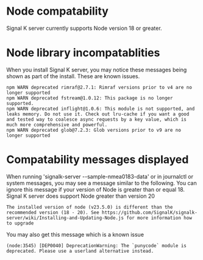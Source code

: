 # Node compatability

Signal K server currently supports Node version 18 or greater.


# Node library incompatablities

When you install Signal K server, you may notice these messages being shown as part of the install.  These are known issues.
```
npm WARN deprecated rimraf@2.7.1: Rimraf versions prior to v4 are no longer supported
npm WARN deprecated fstream@1.0.12: This package is no longer supported.
npm WARN deprecated inflight@1.0.6: This module is not supported, and leaks memory. Do not use it. Check out lru-cache if you want a good and tested way to coalesce async requests by a key value, which is much more comprehensive and powerful.
npm WARN deprecated glob@7.2.3: Glob versions prior to v9 are no longer supported
```


# Compatability messages displayed

When running 'signalk-server --sample-nmea0183-data' or in journalctl or system messages, you may see a message similar to the following. You can ignore this message if your version of Node is greater than or equal 18.  Signal K server does support Node greater than version 20

```
The installed version of node (v23.5.0) is different than the recommended version (18 - 20). See https://github.com/SignalK/signalk-server/wiki/Installing-and-Updating-Node.js for more information how to upgrade
```



You may also get this message which is a known issue
```
(node:3545) [DEP0040] DeprecationWarning: The `punycode` module is deprecated. Please use a userland alternative instead.
```
